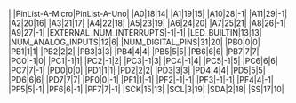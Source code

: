 | |PinList-A-Micro|PinList-A-Uno|
|A0|18|14|
|A1|19|15|
|A10|28|-1|
|A11|29|-1|
|A2|20|16|
|A3|21|17|
|A4|22|18|
|A5|23|19|
|A6|24|20|
|A7|25|21|
|A8|26|-1|
|A9|27|-1|
|EXTERNAL_NUM_INTERRUPTS|-1|-1|
|LED_BUILTIN|13|13|
|NUM_ANALOG_INPUTS|12|6|
|NUM_DIGITAL_PINS|31|20|
|PB0|0|0|
|PB1|1|1|
|PB2|2|2|
|PB3|3|3|
|PB4|4|4|
|PB5|5|5|
|PB6|6|6|
|PB7|7|7|
|PC0|-1|0|
|PC1|-1|1|
|PC2|-1|2|
|PC3|-1|3|
|PC4|-1|4|
|PC5|-1|5|
|PC6|6|6|
|PC7|7|-1|
|PD0|0|0|
|PD1|1|1|
|PD2|2|2|
|PD3|3|3|
|PD4|4|4|
|PD5|5|5|
|PD6|6|6|
|PD7|7|7|
|PF0|0|-1|
|PF1|1|-1|
|PF2|-1|-1|
|PF3|-1|-1|
|PF4|4|-1|
|PF5|5|-1|
|PF6|6|-1|
|PF7|7|-1|
|SCK|15|13|
|SCL|3|19|
|SDA|2|18|
|SS|17|10|
